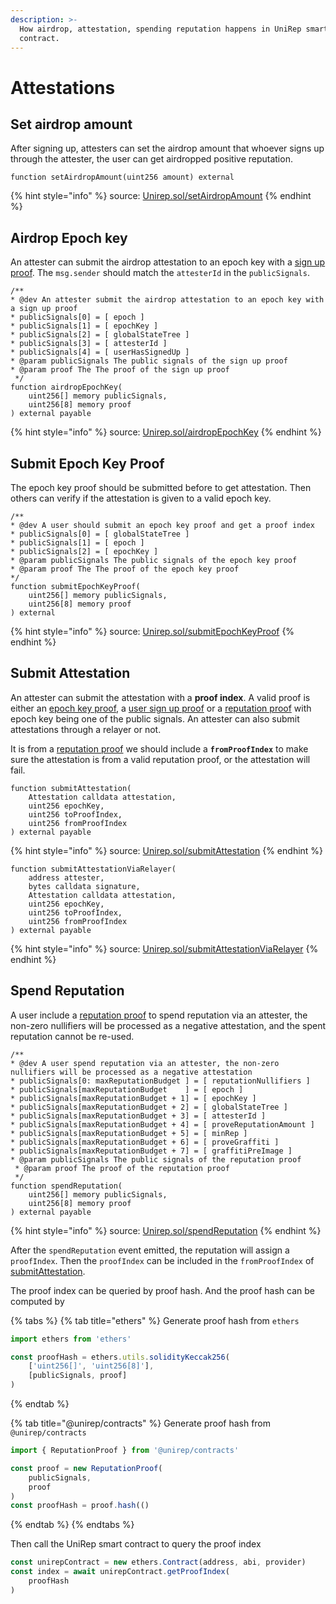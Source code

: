 ```yaml
---
description: >-
  How airdrop, attestation, spending reputation happens in UniRep smart
  contract.
---
```


# Attestations

## Set airdrop amount

After signing up, attesters can set the airdrop amount that whoever signs up through the attester, the user can get airdropped positive reputation.

```solidity
function setAirdropAmount(uint256 amount) external
```

{% hint style="info" %}
source: [Unirep.sol/setAirdropAmount](https://github.com/Unirep/Unirep/blob/0067a483e1766645bc9bbf881a3ccdb0b32b8a63/packages/contracts/contracts/Unirep.sol#L191)
{% endhint %}

## Airdrop Epoch key

An attester can submit the airdrop attestation to an epoch key with a [sign up proof](../../circuits/user-sign-up-proof.md). The `msg.sender` should match the `attesterId` in the `publicSignals`.

```solidity
/**
* @dev An attester submit the airdrop attestation to an epoch key with a sign up proof
* publicSignals[0] = [ epoch ]
* publicSignals[1] = [ epochKey ]
* publicSignals[2] = [ globalStateTree ]
* publicSignals[3] = [ attesterId ]
* publicSignals[4] = [ userHasSignedUp ]
* @param publicSignals The public signals of the sign up proof
* @param proof The The proof of the sign up proof
 */
function airdropEpochKey(
    uint256[] memory publicSignals,
    uint256[8] memory proof
) external payable
```

{% hint style="info" %}
source: [Unirep.sol/airdropEpochKey](https://github.com/Unirep/Unirep/blob/0067a483e1766645bc9bbf881a3ccdb0b32b8a63/packages/contracts/contracts/Unirep.sol#L340)
{% endhint %}

## Submit Epoch Key Proof

The epoch key proof should be submitted before to get attestation. Then others can verify if the attestation is given to a valid epoch key.

```solidity
/**
* @dev A user should submit an epoch key proof and get a proof index
* publicSignals[0] = [ globalStateTree ]
* publicSignals[1] = [ epoch ]
* publicSignals[2] = [ epochKey ]
* @param publicSignals The public signals of the epoch key proof
* @param proof The The proof of the epoch key proof
*/
function submitEpochKeyProof(
    uint256[] memory publicSignals,
    uint256[8] memory proof
) external
```

{% hint style="info" %}
source: [Unirep.sol/submitEpochKeyProof](https://github.com/Unirep/Unirep/blob/0067a483e1766645bc9bbf881a3ccdb0b32b8a63/packages/contracts/contracts/Unirep.sol#L306)
{% endhint %}

## Submit Attestation

An attester can submit the attestation with a **proof index**. A valid proof is either an [epoch key proof](../../circuits/epoch-key-proof.md), a [user sign up proof](../../circuits/user-sign-up-proof.md) or a [reputation proof](../../circuits/reputation-proof.md) with epoch key being one of the public signals. An attester can also submit attestations through a relayer or not.

It is from a [reputation proof](../../circuits/reputation-proof.md) we should include a **`fromProofIndex`** to make sure the attestation is from a valid reputation proof, or the attestation will fail.

```solidity
function submitAttestation(
    Attestation calldata attestation,
    uint256 epochKey,
    uint256 toProofIndex,
    uint256 fromProofIndex
) external payable
```

{% hint style="info" %}
source: [Unirep.sol/submitAttestation](https://github.com/Unirep/Unirep/blob/0067a483e1766645bc9bbf881a3ccdb0b32b8a63/packages/contracts/contracts/Unirep.sol#L253)
{% endhint %}

```solidity
function submitAttestationViaRelayer(
    address attester,
    bytes calldata signature,
    Attestation calldata attestation,
    uint256 epochKey,
    uint256 toProofIndex,
    uint256 fromProofIndex
) external payable
```

{% hint style="info" %}
source: [Unirep.sol/submitAttestationViaRelayer](https://github.com/Unirep/Unirep/blob/0067a483e1766645bc9bbf881a3ccdb0b32b8a63/packages/contracts/contracts/Unirep.sol#L279)
{% endhint %}

## Spend Reputation

A user include a [reputation proof](../../circuits/reputation-proof.md) to spend reputation via an attester, the non-zero nullifiers will be processed as a negative attestation, and the spent reputation cannot be re-used.&#x20;

```solidity
/**
* @dev A user spend reputation via an attester, the non-zero nullifiers will be processed as a negative attestation
* publicSignals[0: maxReputationBudget ] = [ reputationNullifiers ]
* publicSignals[maxReputationBudget    ] = [ epoch ]
* publicSignals[maxReputationBudget + 1] = [ epochKey ]
* publicSignals[maxReputationBudget + 2] = [ globalStateTree ]
* publicSignals[maxReputationBudget + 3] = [ attesterId ]
* publicSignals[maxReputationBudget + 4] = [ proveReputationAmount ]
* publicSignals[maxReputationBudget + 5] = [ minRep ]
* publicSignals[maxReputationBudget + 6] = [ proveGraffiti ]
* publicSignals[maxReputationBudget + 7] = [ graffitiPreImage ]
* @param publicSignals The public signals of the reputation proof
 * @param proof The proof of the reputation proof
 */
function spendReputation(
    uint256[] memory publicSignals,
    uint256[8] memory proof
) external payable
```

{% hint style="info" %}
source: [Unirep.sol/spendReputation](https://github.com/Unirep/Unirep/blob/0067a483e1766645bc9bbf881a3ccdb0b32b8a63/packages/contracts/contracts/Unirep.sol#L401)
{% endhint %}

After the `spendReputation` event emitted, the reputation will assign a `proofIndex`. Then the `proofIndex` can be included in the `fromProofIndex` of [submitAttestation](attestations.md#submit-attestation).

The proof index can be queried by proof hash. And the proof hash can be computed by

{% tabs %}
{% tab title="ethers" %}
Generate proof hash from `ethers`

```typescript
import ethers from 'ethers'

const proofHash = ethers.utils.solidityKeccak256(
    ['uint256[]', 'uint256[8]'],
    [publicSignals, proof]
)
```
{% endtab %}

{% tab title="@unirep/contracts" %}
Generate proof hash from `@unirep/contracts`

```typescript
import { ReputationProof } from '@unirep/contracts'

const proof = new ReputationProof(
    publicSignals,
    proof
)
const proofHash = proof.hash(()
```
{% endtab %}
{% endtabs %}

Then call the UniRep smart contract to query the proof index

```typescript
const unirepContract = new ethers.Contract(address, abi, provider)
const index = await unirepContract.getProofIndex(
    proofHash
)
```
